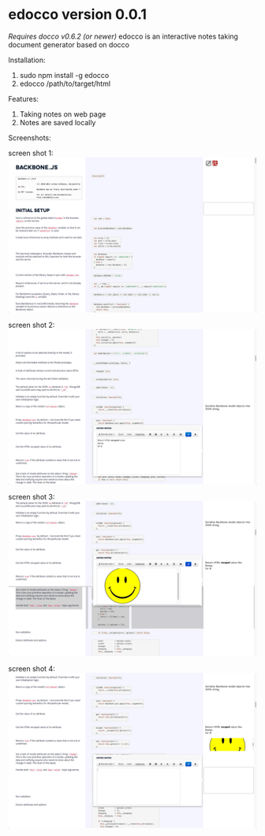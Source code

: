 edocco version 0.0.1
==========================
*Requires docco v0.6.2 (or newer)*
edocco is an interactive notes taking document generator based on docco

Installation:

  1. sudo npm install -g edocco
  2. edocco /path/to/target/html

Features:

1. Taking notes on web page
2. Notes are saved locally

Screenshots:

screen shot 1:
![Screen shot 1](screenshots/screenshot1.png)

screen shot 2:
![Screen shot 2](screenshots/screenshot2.png)

screen shot 3:
![Screen shot 3](screenshots/screenshot3.png)

screen shot 4:
![Screen shot 4](screenshots/screenshot4.png)

